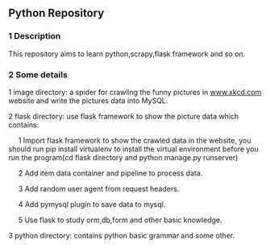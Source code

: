 ## Python Repository
### 1 Description
This repository aims to learn python,scrapy,flask framework and so on.

### 2 Some details
1 image directory: a spider for crawling the funny pictures in www.xkcd.com website and write the pictures data into MySQL.

2 flask directory: use flask framework to show the picture data which contains:

&nbsp;&nbsp;&nbsp;&nbsp; 1 Import flask framework to show the crawled data in the website, you should run pip install virtualenv to install the virtual environment before you run the program(cd flask directory and python manage.py runserver) 

&nbsp;&nbsp;&nbsp;&nbsp; 2 Add item data container and pipeline to process data.

&nbsp;&nbsp;&nbsp;&nbsp; 3 Add random user agent from request headers.

&nbsp;&nbsp;&nbsp;&nbsp; 4 Add pymysql plugin to save data to mysql.

&nbsp;&nbsp;&nbsp;&nbsp; 5 Use flask to study orm,db,form and other basic knowledge.

3 python directory: contains python basic grammar and some other.